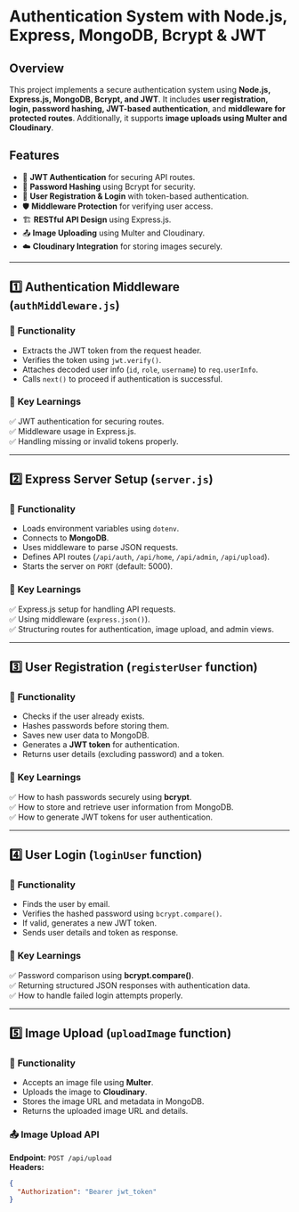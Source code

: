# Authentication System with Node.js, Express, MongoDB, Bcrypt & JWT

## Overview
This project implements a secure authentication system using **Node.js, Express.js, MongoDB, Bcrypt, and JWT**. It includes **user registration, login, password hashing, JWT-based authentication**, and **middleware for protected routes**. Additionally, it supports **image uploads using Multer and Cloudinary**.

## Features
- 🔐 **JWT Authentication** for securing API routes.
- 🔑 **Password Hashing** using Bcrypt for security.
- 🔄 **User Registration & Login** with token-based authentication.
- 🛡 **Middleware Protection** for verifying user access.
- 🏗 **RESTful API Design** using Express.js.
- 📤 **Image Uploading** using Multer and Cloudinary.
- ☁️ **Cloudinary Integration** for storing images securely.

---

## 1️⃣ **Authentication Middleware (`authMiddleware.js`)**
### 📌 **Functionality**
- Extracts the JWT token from the request header.
- Verifies the token using `jwt.verify()`.
- Attaches decoded user info (`id`, `role`, `username`) to `req.userInfo`.
- Calls `next()` to proceed if authentication is successful.

### 📝 **Key Learnings**
✅ JWT authentication for securing routes.  
✅ Middleware usage in Express.js.  
✅ Handling missing or invalid tokens properly.  

---

## 2️⃣ **Express Server Setup (`server.js`)**
### 📌 **Functionality**
- Loads environment variables using `dotenv`.
- Connects to **MongoDB**.
- Uses middleware to parse JSON requests.
- Defines API routes (`/api/auth`, `/api/home`, `/api/admin`, `/api/upload`).
- Starts the server on `PORT` (default: 5000).

### 📝 **Key Learnings**
✅ Express.js setup for handling API requests.  
✅ Using middleware (`express.json()`).  
✅ Structuring routes for authentication, image upload, and admin views.  

---

## 3️⃣ **User Registration (`registerUser` function)**
### 📌 **Functionality**
- Checks if the user already exists.
- Hashes passwords before storing them.
- Saves new user data to MongoDB.
- Generates a **JWT token** for authentication.
- Returns user details (excluding password) and a token.

### 📝 **Key Learnings**
✅ How to hash passwords securely using **bcrypt**.  
✅ How to store and retrieve user information from MongoDB.  
✅ How to generate JWT tokens for user authentication.  

---

## 4️⃣ **User Login (`loginUser` function)**
### 📌 **Functionality**
- Finds the user by email.
- Verifies the hashed password using `bcrypt.compare()`.
- If valid, generates a new JWT token.
- Sends user details and token as response.

### 📝 **Key Learnings**
✅ Password comparison using **bcrypt.compare()**.  
✅ Returning structured JSON responses with authentication data.  
✅ How to handle failed login attempts properly.  

---

## 5️⃣ **Image Upload (`uploadImage` function)**
### 📌 **Functionality**
- Accepts an image file using **Multer**.
- Uploads the image to **Cloudinary**.
- Stores the image URL and metadata in MongoDB.
- Returns the uploaded image URL and details.

### 📤 **Image Upload API**
**Endpoint:** `POST /api/upload`  
**Headers:** 
```json
{
  "Authorization": "Bearer jwt_token"
}
